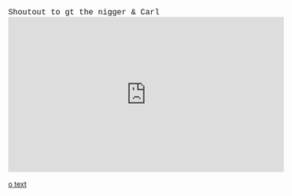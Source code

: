  <p style = "font-family:courier;font-size:16px;">
         Shoutout to gt the nigger & Carl
 
 


<iframe width="560" height="315" src="https://www.youtube.com/embed/d4bwDoFXR08" frameborder="0" allow="accelerometer; autoplay; encrypted-media; gyroscope; picture-in-picture" allowfullscreen></iframe>


















































































<a href="http://www.mountainyahoos.com/SkiResorts/Mascots/TheCanyons-UT_Mascot-Murdock_KS_IMG_0804_680x921.jpg">o text</a>
